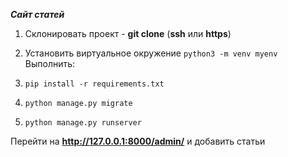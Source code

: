 ***Сайт статей***

1. Склонировать проект - **git clone** (**ssh** или **https**)
2. Установить виртуальное окружение `python3 -m venv myenv`
Выполнить:

3. `pip install -r requirements.txt`
4. `python manage.py migrate`
5. `python manage.py runserver`

Перейти на  **http://127.0.0.1:8000/admin/** и добавить статьи